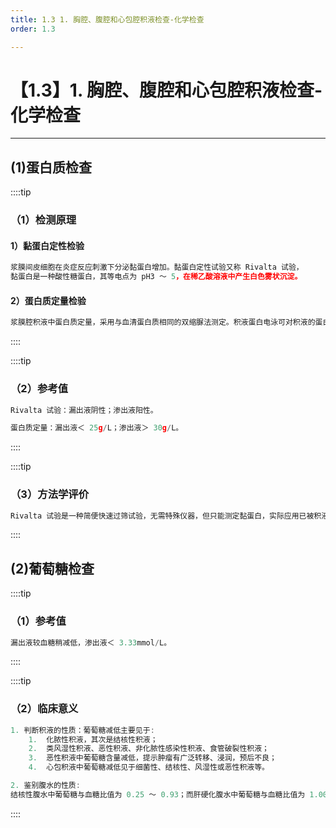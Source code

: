```yaml
---
title: 1.3 1. 胸腔、腹腔和心包腔积液检查-化学检查
order: 1.3

---
```


# 【1.3】1. 胸腔、腹腔和心包腔积液检查-化学检查

<kaodian :text="'临床检验基础记忆卡'" />

<!-- ###### 第十三章 浆膜腔积液检验

> 临床检验基础 -->

<beitiL/>

---

## (1)蛋白质检查

<son :text="'临床检验基础检验记忆卡'" text1="(3)化学检查" :textOption="[['了解','相关专业知识','专业实践能力'],['了解','专业知识','专业实践能力'],['了解','专业知识','专业实践能力']]" />

::::tip

### （1）检测原理

#### 1）黏蛋白定性检验

```js
浆膜间皮细胞在炎症反应刺激下分泌黏蛋白增加。黏蛋白定性试验又称 Rivalta 试验，
黏蛋白是一种酸性糖蛋白，其等电点为 pH3 ～ 5，在稀乙酸溶液中产生白色雾状沉淀。
```

#### 2）蛋白质定量检验

```js
浆膜腔积液中蛋白质定量，采用与血清蛋白质相同的双缩脲法测定。积液蛋白电泳可对积液的蛋白组分进行分析。
```

::::

::::tip

### （2）参考值

```js
Rivalta 试验：漏出液阴性；渗出液阳性。

蛋白质定量：漏出液＜ 25g/L；渗出液＞ 30g/L。
```

::::

::::tip

### （3）方法学评价

```js
Rivalta 试验是一种简便快速过筛试验，无需特殊仪器，但只能测定黏蛋白，实际应用已被积液蛋白质定量替代。积液蛋白质定量可测定清蛋白、球蛋白、纤维蛋白原等蛋白质的含量，蛋白电泳可对蛋白组分进行分析，两者有助于判断积液的性质。
```

::::

## (2)葡萄糖检查

<son :text="'临床检验基础检验记忆卡'" text1="(3)化学检查" :textOption="[['了解','相关专业知识','专业实践能力'],['了解','专业知识','专业实践能力'],['了解','专业知识','专业实践能力']]" />

::::tip

### （1）参考值

```js
漏出液较血糖稍减低，渗出液＜ 3.33mmol/L。

```

::::

::::tip

### （2）临床意义

```js
1. 判断积液的性质：葡萄糖减低主要见于:
    1.  化脓性积液，其次是结核性积液；
    2.  类风湿性积液、恶性积液、非化脓性感染性积液、食管破裂性积液；
    3.  恶性积液中葡萄糖含量减低，提示肿瘤有广泛转移、浸润，预后不良；
    4.  心包积液中葡萄糖减低见于细菌性、结核性、风湿性或恶性积液等。

2. 鉴别腹水的性质:
结核性腹水中葡萄糖与血糖比值为 0.25 ～ 0.93；而肝硬化腹水中葡萄糖与血糖比值为 1.00 ～ 3.68。
```

::::
